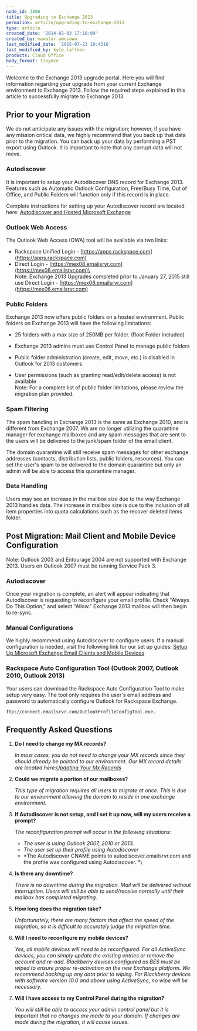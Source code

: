 ```yaml
---
node_id: 3886
title: Upgrading to Exchange 2013
permalink: article/upgrading-to-exchange-2013
type: article
created_date: '2014-02-03 17:18:09'
created_by: mawutor.amesawu
last_modified_date: '2015-07-23 19:4316'
last_modified_by: kyle.laffoon
products: Cloud Office
body_format: tinymce
---
```


Welcome to the Exchange 2013 upgrade portal. Here you will find
information regarding your upgrade from your current Exchange
environment to Exchange 2013. Follow the required steps explained in
this article to successfully migrate to Exchange 2013.

 

Prior to your Migration
-----------------------

We do not anticipate any issues with the migration; however, if you have
any mission critical data, we highly recommend that you back up that
data prior to the migration. You can back up your data by performing a
PST export using Outlook.  It is important to note that any corrupt data
will not move.

### Autodiscover

It is important to setup your Autodiscover DNS record for Exchange 2013.
Features such as Automatic Outlook Configuration, Free/Busy Time, Out of
Office, and Public Folders will function only if this record is in
place.

Complete instructions for setting up your Autodiscover record are
located here: [Autodiscover and Hosted Microsoft
Exchange](http://www.rackspace.com/knowledge_center/article/autodiscover-and-hosted-microsoft-exchange)

### Outlook Web Access

The Outlook Web Access (OWA) tool will be available via two links:

-   Rackspace Unified Login -
    [https://apps.rackspace.com](https://apps.rackspace.com)
-   Direct Login -
    [https://mex08.emailsrvr.com](https://mex08.emailsrvr.com)\
     \
     Note: Exchange 2013 Upgrades completed prior to January 27, 2015
    still use Direct Login -
    [https://mex06.emailsrvr.com](https://mex06.emailsrvr.com)

### Public Folders

Exchange 2013 now offers public folders on a hosted environment. Public
folders on Exchange 2013 will have the following limitations:

-   25 folders with a max size of 250MB per folder. (Root Folder
    included)
-   Exchange 2013 admins must use Control Panel to manage public folders

-   Public folder administration (create, edit, move, etc.) is disabled
    in Outlook for 2013 customers

-   User permissions (such as granting read/edit/delete access) is not
    available\
     Note: For a complete list of public folder limitations, please
    review the migration plan provided.

### Spam Filtering

The spam handling in Exchange 2013 is the same as Exchange 2010, and is
different from Exchange 2007. We are no longer utilizing the quarantine
manager for exchange mailboxes and any spam messages that are sent to
the users will be delivered to the junk/spam folder of the email client.

The domain quarantine will still receive spam messages for other
exchange addresses (contacts, distribution lists, public folders,
resources). You can set the user's spam to be delivered to the domain
quarantine but only an admin will be able to access this quarantine
manager.

### Data Handling

Users may see an increase in the mailbox size due to the way Exchange
2013 handles data. The increase in mailbox size is due to the inclusion
of all item properties into quota calculations such as the recover
deleted items folder.

 

Post Migration: Mail Client and Mobile Device Configuration
-----------------------------------------------------------

Note: Outlook 2003 and Entourage 2004 are not supported with Exchange
2013. Users on Outlook 2007 must be running Service Pack 3.

### Autodiscover

Once your migration is complete, an alert will appear indicating that
Autodiscover is requesting to reconfigure your email profile. Check 
"Always Do This Option," and select  "Allow." Exchange 2013 mailbox will
then begin to re-sync.

### Manual Configurations

We highly recommend using Autodiscover to configure users. If a manual
configuration is needed, visit the following link for our set up guides:
[Setup Up Microsoft Exchange Email Clients and Mobile
Devices](http://www.rackspace.com/knowledge_center/article/setting-up-microsoft-exchange-email-clients-mobile-devices)

### Rackspace Auto Configuration Tool (Outlook 2007, Outlook 2010, Outlook 2013)

Your users can download the Rackspace Auto Configuration Tool to make
setup very easy. The tool only requires the user's email address and
password to automatically configure Outlook for Rackspace Exchange.

    ftp://connect.emailsrvr.com/OutlookProfileConfigTool.exe.

 

Frequently Asked Questions
--------------------------

1.  **Do I need to change my MX records?**

    *In most cases, you do not need to change your MX records since they
    should already be pointed to our environment. Our MX record details
    are located here:*[*Updating Your Mx
    Records*](http://www.rackspace.com/knowledge_center/article/updating-your-mx-records-microsoft-exchange)

2.  **Could we migrate a portion of our mailboxes?**

    *This type of migration requires all users to migrate at once. This
    is due to our environment allowing the domain to reside in one
    exchange environment.*

3.  **If Autodiscover is not setup, and I set it up now, will my users
    receive a prompt?**

    *The reconfiguration prompt will occur in the following situations:*

    -   *The user is using Outlook 2007, 2010 or 2013.*
    -   *The user set up their profile using Autodiscover*
    -   *The Autodiscover CNAME points to autodiscover.emailsrvr.com and
        the profile was configured using Autodiscover. *\
          

4.  **Is there any downtime?**

    *There is no downtime during the migration. Mail will be delivered
    without interruption. Users will still be able to send/receive
    normally until their mailbox has completed migrating.*

5.  **How long does the migration take?**

    *Unfortunately, there are many factors that affect the speed of the
    migration, so it is difficult to accurately judge the migration
    time.*

6.  **Will I need to reconfigure my mobile devices?**

    *Yes, all mobile devices will need to be reconfigured. For all
    ActiveSync devices, you can simply update the existing entries or
    remove the account and re-add. Blackberry devices configured as BES
    must be wiped to ensure proper re-activation on the new Exchange
    platform. We recommend backing up any data prior to wiping. For
    Blackberry devices with software version 10.0 and above using
    ActiveSync, no wipe will be necessary.*

7.  **Will I have access to my Control Panel during the migration?**

    *You will still be able to access your admin control panel but it is
    important that no changes are made to your domain. If changes are
    made during the migration, it will cause issues.*

 

